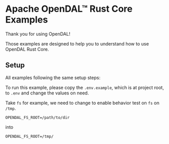 # Apache OpenDAL™ Rust Core Examples

Thank you for using OpenDAL!

Those examples are designed to help you to understand how to use OpenDAL Rust Core.

## Setup

All examples following the same setup steps:

To run this example, please copy the `.env.example`, which is at project root, to `.env` and change the values on need.

Take `fs` for example, we need to change to enable behavior test on `fs` on `/tmp`.

```dotenv
OPENDAL_FS_ROOT=/path/to/dir
```

into

```dotenv
OPENDAL_FS_ROOT=/tmp/
```
